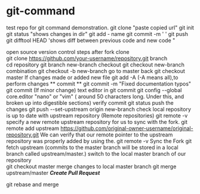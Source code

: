 # git-command
test repo for git command demonstration.
git clone "paste copied url"
git init
git status "shows changes in dir"
git add - name
git commit -m ' '
git push
git difftool HEAD 'shows diff between previous code and new code "


open source
version control steps
after fork
clone  
		git clone https://github.com/your-username/repository.git
branch  
		cd repository
		git branch new-branch
checkout 
		git checkout new-branch
combination
		git checkout -b new-branch
go to master back 
		git checkout master
If changes made or added new file
		git add -A  (-A means all),to perform changes
** commit ** 
		git commit -m "Fixed documentation typos"
		git commit (If minor change)
text editor in git commit
		git config --global core.editor "nano"   or "vim"
( around 50 characters long. Under this, and broken up into digestible sections)
verify commit
		git status
push the changes
		git push --set-upstream origin new-branch
check local repository is up to date with upstream repository
	(Remote repositories)
		git remote -v
specify a new remote upstream repository for us to sync with the fork.
		git remote add upstream https://github.com/original-owner-username/original-repository.git
We can verify that our remote pointer to the upstream repository was properly added by using the.
		git remote -v
Sync the Fork
		git fetch upstream
	(commits to the master branch will be stored in a local branch called upstream/master.)
switch to the local master branch of our repository		
		git checkout master
merge changes to local master branch
		git merge upstream/master
*****Create Pull Request*****

git rebase and merge
		
